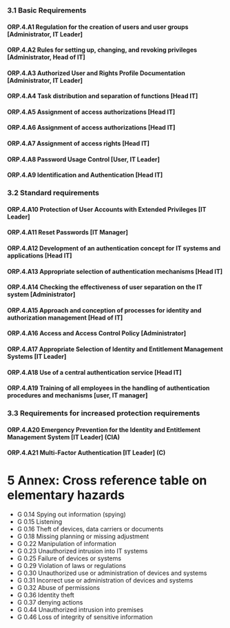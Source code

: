 ### 3.1 Basic Requirements
#### ORP.4.A1 Regulation for the creation of users and user groups [Administrator, IT Leader]
#### ORP.4.A2 Rules for setting up, changing, and revoking privileges [Administrator, Head of IT]
#### ORP.4.A3 Authorized User and Rights Profile Documentation [Administrator, IT Leader]
#### ORP.4.A4 Task distribution and separation of functions [Head IT]
#### ORP.4.A5 Assignment of access authorizations [Head IT]
#### ORP.4.A6 Assignment of access authorizations [Head IT]
#### ORP.4.A7 Assignment of access rights [Head IT]
#### ORP.4.A8 Password Usage Control [User, IT Leader]
#### ORP.4.A9 Identification and Authentication [Head IT]
### 3.2 Standard requirements
#### ORP.4.A10 Protection of User Accounts with Extended Privileges [IT Leader]
#### ORP.4.A11 Reset Passwords [IT Manager]
#### ORP.4.A12 Development of an authentication concept for IT systems and applications [Head IT]
#### ORP.4.A13 Appropriate selection of authentication mechanisms [Head IT]
#### ORP.4.A14 Checking the effectiveness of user separation on the IT system [Administrator]
#### ORP.4.A15 Approach and conception of processes for identity and authorization management [Head of IT]
#### ORP.4.A16 Access and Access Control Policy [Administrator]
#### ORP.4.A17 Appropriate Selection of Identity and Entitlement Management Systems [IT Leader]
#### ORP.4.A18 Use of a central authentication service [Head IT]
#### ORP.4.A19 Training of all employees in the handling of authentication procedures and mechanisms [user, IT manager]
### 3.3 Requirements for increased protection requirements
#### ORP.4.A20 Emergency Prevention for the Identity and Entitlement Management System [IT Leader] (CIA)
#### ORP.4.A21 Multi-Factor Authentication [IT Leader] (C)
# 5 Annex: Cross reference table on elementary hazards
* G 0.14 Spying out information (spying)
* G 0.15 Listening
* G 0.16 Theft of devices, data carriers or documents
* G 0.18 Missing planning or missing adjustment
* G 0.22 Manipulation of information
* G 0.23 Unauthorized intrusion into IT systems
* G 0.25 Failure of devices or systems
* G 0.29 Violation of laws or regulations
* G 0.30 Unauthorized use or administration of devices and systems
* G 0.31 Incorrect use or administration of devices and systems
* G 0.32 Abuse of permissions
* G 0.36 Identity theft
* G 0.37 denying actions
* G 0.44 Unauthorized intrusion into premises
* G 0.46 Loss of integrity of sensitive information
